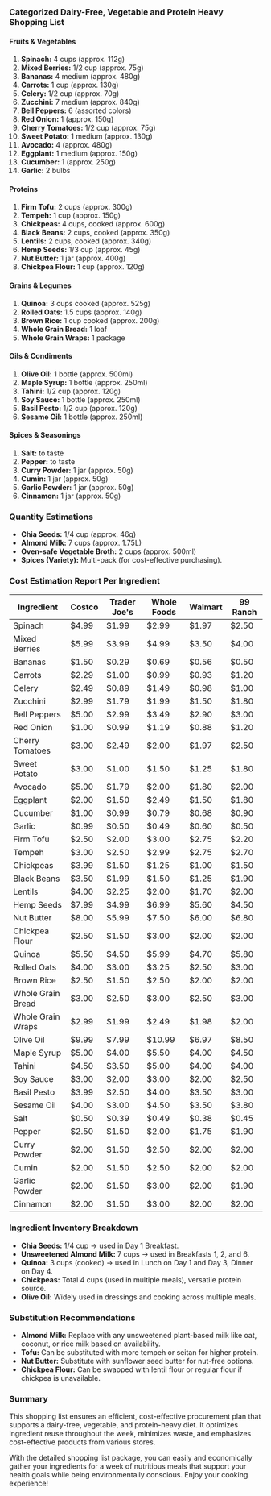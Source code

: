 ### Categorized Dairy-Free, Vegetable and Protein Heavy Shopping List

#### **Fruits & Vegetables**
1. **Spinach:** 4 cups (approx. 112g)
2. **Mixed Berries:** 1/2 cup (approx. 75g)
3. **Bananas:** 4 medium (approx. 480g)
4. **Carrots:** 1 cup (approx. 130g)
5. **Celery:** 1/2 cup (approx. 70g)
6. **Zucchini:** 7 medium (approx. 840g)
7. **Bell Peppers:** 6 (assorted colors)
8. **Red Onion:** 1 (approx. 150g)
9. **Cherry Tomatoes:** 1/2 cup (approx. 75g)
10. **Sweet Potato:** 1 medium (approx. 130g)
11. **Avocado:** 4 (approx. 480g)
12. **Eggplant:** 1 medium (approx. 150g)
13. **Cucumber:** 1 (approx. 250g)
14. **Garlic:** 2 bulbs

#### **Proteins**
1. **Firm Tofu:** 2 cups (approx. 300g)
2. **Tempeh:** 1 cup (approx. 150g)
3. **Chickpeas:** 4 cups, cooked (approx. 600g)
4. **Black Beans:** 2 cups, cooked (approx. 350g)
5. **Lentils:** 2 cups, cooked (approx. 340g)
6. **Hemp Seeds:** 1/3 cup (approx. 45g)
7. **Nut Butter:** 1 jar (approx. 400g)
8. **Chickpea Flour:** 1 cup (approx. 120g)

#### **Grains & Legumes**
1. **Quinoa:** 3 cups cooked (approx. 525g)
2. **Rolled Oats:** 1.5 cups (approx. 140g)
3. **Brown Rice:** 1 cup cooked (approx. 200g)
4. **Whole Grain Bread:** 1 loaf
5. **Whole Grain Wraps:** 1 package

#### **Oils & Condiments**
1. **Olive Oil:** 1 bottle (approx. 500ml)
2. **Maple Syrup:** 1 bottle (approx. 250ml)
3. **Tahini:** 1/2 cup (approx. 120g)
4. **Soy Sauce:** 1 bottle (approx. 250ml)
5. **Basil Pesto:** 1/2 cup (approx. 120g)
6. **Sesame Oil:** 1 bottle (approx. 250ml)

#### **Spices & Seasonings**
1. **Salt:** to taste
2. **Pepper:** to taste
3. **Curry Powder:** 1 jar (approx. 50g)
4. **Cumin:** 1 jar (approx. 50g)
5. **Garlic Powder:** 1 jar (approx. 50g)
6. **Cinnamon:** 1 jar (approx. 50g)

### Quantity Estimations
- **Chia Seeds:** 1/4 cup (approx. 46g)
- **Almond Milk:** 7 cups (approx. 1.75L)
- **Oven-safe Vegetable Broth:** 2 cups (approx. 500ml)
- **Spices (Variety):** Multi-pack (for cost-effective purchasing).

### Cost Estimation Report Per Ingredient

| Ingredient                | Costco  | Trader Joe's | Whole Foods | Walmart | 99 Ranch |
|---------------------------|---------|--------------|-------------|---------|----------|
| Spinach                   | $4.99   | $1.99        | $2.99       | $1.97   | $2.50    |
| Mixed Berries             | $5.99   | $3.99        | $4.99       | $3.50   | $4.00    |
| Bananas                   | $1.50   | $0.29        | $0.69       | $0.56   | $0.50    |
| Carrots                   | $2.29   | $1.00        | $0.99       | $0.93   | $1.20    |
| Celery                    | $2.49   | $0.89        | $1.49       | $0.98   | $1.00    |
| Zucchini                  | $2.99   | $1.79        | $1.99       | $1.50   | $1.80    |
| Bell Peppers              | $5.00   | $2.99        | $3.49       | $2.90   | $3.00    |
| Red Onion                 | $1.00   | $0.99        | $1.19       | $0.88   | $1.20    |
| Cherry Tomatoes           | $3.00   | $2.49        | $2.00       | $1.97   | $2.50    |
| Sweet Potato              | $3.00   | $1.00        | $1.50       | $1.25   | $1.80    |
| Avocado                   | $5.00   | $1.79        | $2.00       | $1.80   | $2.00    |
| Eggplant                  | $2.00   | $1.50        | $2.49       | $1.50   | $1.80    |
| Cucumber                  | $1.00   | $0.99        | $0.79       | $0.68   | $0.90    |
| Garlic                    | $0.99   | $0.50        | $0.49       | $0.60   | $0.50    |
| Firm Tofu                 | $2.50   | $2.00        | $3.00       | $2.75   | $2.20    |
| Tempeh                    | $3.00   | $2.50        | $2.99       | $2.75   | $2.70    |
| Chickpeas                 | $3.99   | $1.50        | $1.25       | $1.00   | $1.50    |
| Black Beans               | $3.50   | $1.99        | $1.50       | $1.25   | $1.90    |
| Lentils                   | $4.00   | $2.25        | $2.00       | $1.70   | $2.00    |
| Hemp Seeds                | $7.99   | $4.99        | $6.99       | $5.60   | $4.50    |
| Nut Butter                | $8.00   | $5.99        | $7.50       | $6.00   | $6.80    |
| Chickpea Flour            | $2.50   | $1.50        | $3.00       | $2.00   | $2.00    |
| Quinoa                    | $5.50   | $4.50        | $5.99       | $4.70   | $5.80    |
| Rolled Oats               | $4.00   | $3.00        | $3.25       | $2.50   | $3.00    |
| Brown Rice                | $2.50   | $1.50        | $2.50       | $2.00   | $2.00    |
| Whole Grain Bread         | $3.00   | $2.50        | $3.00       | $2.50   | $3.00    |
| Whole Grain Wraps         | $2.99   | $1.99        | $2.49       | $1.98   | $2.00    |
| Olive Oil                 | $9.99   | $7.99        | $10.99      | $6.97   | $8.50    |
| Maple Syrup               | $5.00   | $4.00        | $5.50       | $4.00   | $4.50    |
| Tahini                    | $4.50   | $3.50        | $5.00       | $4.00   | $4.00    |
| Soy Sauce                 | $3.00   | $2.00        | $3.00       | $2.00   | $2.50    |
| Basil Pesto               | $3.99   | $2.50        | $4.00       | $3.50   | $3.00    |
| Sesame Oil                | $4.00   | $3.00        | $4.50       | $3.50   | $3.80    |
| Salt                      | $0.50   | $0.39        | $0.49       | $0.38   | $0.45    |
| Pepper                    | $2.50   | $1.50        | $2.00       | $1.75   | $1.90    |
| Curry Powder              | $2.00   | $1.50        | $2.50       | $2.00   | $2.00    |
| Cumin                     | $2.00   | $1.50        | $2.50       | $2.00   | $2.00    |
| Garlic Powder             | $2.00   | $1.50        | $3.00       | $2.00   | $1.90    |
| Cinnamon                  | $2.00   | $1.50        | $3.00       | $2.00   | $2.00    |

### Ingredient Inventory Breakdown
- **Chia Seeds:** 1/4 cup -> used in Day 1 Breakfast.
- **Unsweetened Almond Milk:** 7 cups -> used in Breakfasts 1, 2, and 6.
- **Quinoa:** 3 cups (cooked) -> used in Lunch on Day 1 and Day 3, Dinner on Day 4.
- **Chickpeas:** Total 4 cups (used in multiple meals), versatile protein source.
- **Olive Oil:** Widely used in dressings and cooking across multiple meals.

### Substitution Recommendations
- **Almond Milk:** Replace with any unsweetened plant-based milk like oat, coconut, or rice milk based on availability.
- **Tofu:** Can be substituted with more tempeh or seitan for higher protein.
- **Nut Butter:** Substitute with sunflower seed butter for nut-free options.
- **Chickpea Flour:** Can be swapped with lentil flour or regular flour if chickpea is unavailable.

### Summary
This shopping list ensures an efficient, cost-effective procurement plan that supports a dairy-free, vegetable, and protein-heavy diet. It optimizes ingredient reuse throughout the week, minimizes waste, and emphasizes cost-effective products from various stores.

With the detailed shopping list package, you can easily and economically gather your ingredients for a week of nutritious meals that support your health goals while being environmentally conscious. Enjoy your cooking experience!